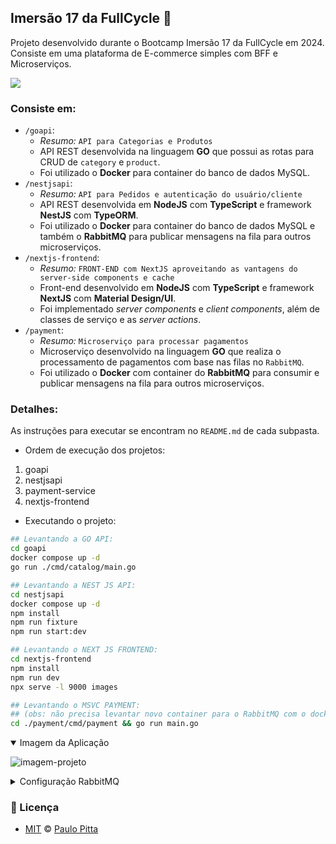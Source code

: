 ## Imersão 17 da FullCycle 🚀

Projeto desenvolvido durante o Bootcamp Imersão 17 da FullCycle em 2024. Consiste em uma plataforma de E-commerce simples com BFF e Microserviços.

<img src="https://camo.githubusercontent.com/2e3480588544bcaa81f8d123c8985384d60deb014611646d5d30ed80f25b78cb/68747470733a2f2f6576656e74732d66756c6c6379636c652e73332e616d617a6f6e6177732e636f6d2f6576656e74732d66756c6c6379636c652f7374617469632f736974652f696d672f677275706f5f343431372e706e67"/>

### Consiste em:

- `/goapi`: 
    - _Resumo:_ `API para Categorias e Produtos`
    - API REST desenvolvida na linguagem **GO** que possui as rotas para CRUD de `category` e `product`. 
    - Foi utilizado o **Docker** para container do banco de dados MySQL.
- `/nestjsapi`: 
    - _Resumo:_ `API para Pedidos e autenticação do usuário/cliente`
    - API REST desenvolvida em **NodeJS** com **TypeScript** e framework **NestJS** com **TypeORM**. 
    - Foi utilizado o **Docker** para container do banco de dados MySQL e também o **RabbitMQ** para publicar mensagens na fila para outros microserviços.
- `/nextjs-frontend`: 
    - _Resumo:_ `FRONT-END com NextJS aproveitando as vantagens do server-side components e cache`
    - Front-end desenvolvido em **NodeJS** com **TypeScript** e framework **NextJS** com **Material Design/UI**.
	- Foi implementado _server components_ e _client components_, além de classes de serviço e as _server actions_.
- `/payment`: 
    - _Resumo:_ `Microserviço para processar pagamentos`
    - Microserviço desenvolvido na linguagem **GO** que realiza o processamento de pagamentos com base nas filas no `RabbitMQ`.
    - Foi utilizado o **Docker** com container do **RabbitMQ** para consumir e publicar mensagens na fila para outros microserviços.

### Detalhes:

As instruções para executar se encontram no `README.md` de cada subpasta.

- Ordem de execução dos projetos:

1. goapi
1. nestjsapi
1. payment-service
1. nextjs-frontend

- Executando o projeto:

```sh
## Levantando a GO API:
cd goapi
docker compose up -d
go run ./cmd/catalog/main.go

## Levantando a NEST JS API:
cd nestjsapi
docker compose up -d
npm install
npm run fixture
npm run start:dev

## Levantando o NEXT JS FRONTEND:
cd nextjs-frontend
npm install
npm run dev
npx serve -l 9000 images

## Levantando o MSVC PAYMENT: 
## (obs: não precisa levantar novo container para o RabbitMQ com o docker aqui não)
cd ./payment/cmd/payment && go run main.go
```

<details open>
 <summary>Imagem da Aplicação</summary>

 ![imagem-projeto](https://github.com/paulopitta97/fullcycle-imersao17/assets/52472087/1ce1d7ca-0ec9-4ed1-a762-63f9b986f7db)
</details>

<details>
 <summary>Configuração RabbitMQ</summary>

![filas-rabbitmq-01](https://github.com/paulopitta97/fullcycle-imersao17/assets/52472087/7de88f42-cc0a-4777-b6f7-fdd78198e0d0)

![filas-rabbitmq-02-orders](https://github.com/paulopitta97/fullcycle-imersao17/assets/52472087/ca19ecef-1d9e-4232-8e8d-d7d99abcfa9b)

![filas-rabbitmq-03-payments](https://github.com/paulopitta97/fullcycle-imersao17/assets/52472087/08e5c1cd-2582-4ddb-b765-bf032b8feae2)

</details>


### 📝 Licença

- [MIT](https://github.com/paulopitta97/fullcycle-imersao17/blob/master/LICENSE) © [Paulo Pitta](https://github.com/paulopitta97)
